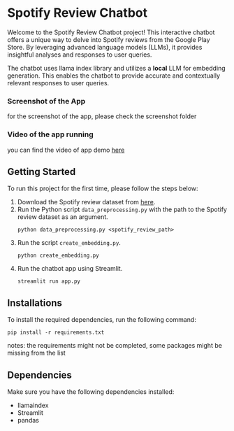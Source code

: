 # Spotify Review Chatbot

Welcome to the Spotify Review Chatbot project! This interactive chatbot offers a unique way to delve into Spotify reviews from the Google Play Store. By leveraging advanced language models (LLMs), it provides insightful analyses and responses to user queries.

The chatbot uses llama index library and  utilizes a <b>local</b> LLM for embedding generation. This enables the chatbot to provide accurate and contextually relevant responses to user queries.


### Screenshot of the App
for the screenshot of the app, please check the screenshot folder

### Video of the app running
you can find the video of app demo [here](https://drive.google.com/file/d/1Z3yXrxAgzT8PKbrKG6wOFTHSSqGObfFW/view?usp=drive_link)

## Getting Started

To run this project for the first time, please follow the steps below:

1. Download the Spotify review dataset from [here](https://drive.google.com/file/d/1_xaRB6d2K_9-1dUmdU0GjtaqPO7uQnTM/view).
2. Run the Python script `data_preprocessing.py` with the path to the Spotify review dataset as an argument.
    ```
    python data_preprocessing.py <spotify_review_path>
    ```
3. Run the script `create_embedding.py`.
    ```
    python create_embedding.py
    ```
4. Run the chatbot app using Streamlit.
    ```
    streamlit run app.py
    ```

## Installations

To install the required dependencies, run the following command:
```
pip install -r requirements.txt
```
notes: the requirements might not be completed, some packages might be missing from the list
## Dependencies

Make sure you have the following dependencies installed:

- llamaindex
- Streamlit
- pandas